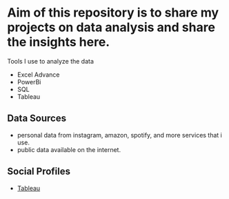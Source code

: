 # Aim of this repository is to share my projects on data analysis and share the insights here.

Tools I use to analyze the data
- Excel Advance
- PowerBi
- SQL
- Tableau

## Data Sources
- personal data from instagram, amazon, spotify, and more services that i use.
- public data available on the internet.

## Social Profiles
- [Tableau](https://public.tableau.com/app/profile/rahul.kumar7111/vizzes) 

